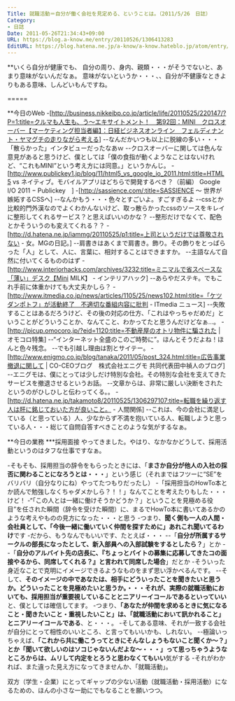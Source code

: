 ```yaml
---
Title: 就職活動＝自分が働く会社を見定める、ということは。（2011/5/26　日誌）
Category:
- 日誌
Date: 2011-05-26T21:34:43+09:00
URL: https://blog.a-know.me/entry/20110526/1306413283
EditURL: https://blog.hatena.ne.jp/a-know/a-know.hateblo.jp/atom/entry/12921228815727979692
---
```


**いくら自分が健康でも、
自分の周り、身内、親類・・・がそうでないと、あまり意味がないんだなぁ。
意味がないというか・・・、、自分が不健康なときよりもある意味、しんどいもんですね。

=====

**今日のWeb
-[http://business.nikkeibp.co.jp/article/life/20110525/220147/?P=1:title=クルマも人生も、う〜エキサイトメント！　第92回：MINI　クロスオーバー【マーケティング担当者編】：日経ビジネスオンライン　フェルディナント・ヤマグチの走りながら考える]
--なんだかいつも以上に脱線の多い・・・「散らかった」インタビューだったなあｗ
--クロスオーバーに関しては色んな意見があると思うけど、僕としては「僕の食指が動くようなことはないけれど、“これもMINI”という考え方には同意。」というかんじ。
-[http://www.publickey1.jp/blog/11/html5_vs_google_io_2011.html:title=HTML5 vs ネイティブ。モバイルアプリはどちらで開発するべき？（前編） Google I/O 2011 − Publickey　]
-[http://sassience.com/:title=SASSIENCE 〜 世界が嫉妬するCSSへ]
--なんかもう・・・色々とすごいよ。すごすぎるよ
--cssとか比較的門外漢なのでよくわかんないけど、取っ散らかったcssのソースをキレイに整形してくれるサービス？と思えばいいのかな？
--整形だけでなくて、配色とかそういうのも変えてくれる？？
-[http://d.hatena.ne.jp/iammg/20110525/p1:title=上司というだけでは尊敬されない - 女。MGの日記。]
--肩書きはあくまで肩書き。飾り。その飾りをとっぱらった「人」として、人に、言葉に、相対することはできますか。
--主語なんて自然に付いてくるもののはず
-[http://www.interiorhacks.com/archives/3232:title=ミニマルで省スペースな「薄い」デスク【Mini MILK】 - インテリアハック]
--あらやだステキ。でもこれ手前に体重かけても大丈夫かしら？
-[http://www.itmedia.co.jp/news/articles/1105/25/news102.html:title=「ケツダンポトフ」が活動終了　不適切な番組内容に批判 - ITmedia ニュース]
--失敗することはあるだろうけど、その後の対応の仕方、「これはやっちゃだめだ」ということがどういうことか、なんてこと、わかってたと思うんだけどなぁ…。
-[http://picup.omocoro.jp/?eid=1120:title=不動産屋のオトリ物件に騙された | オモコロ特集]
--“インターネット全盛のこのご時勢に”。ほんとそうだよね！ほんと色々残念。
--でも引越し理由は割とサイテー。
-[http://www.enigmo.co.jp/blog/tanaka/2011/05/post_324.html:title=広告事業撤退に関して | CO-CEOブログ　株式会社エニグモ 共同代表田中禎人のブログ]
--エニグモは、僕にとっては少しだけ特別な会社。その特別な会社を支えてきたサービスを撤退させるというお話。
--文章からは、非常に厳しい決断をされたというのがひしひしと伝わってくる。。
-[http://d.hatena.ne.jp/takamoto8/20110525/1306297107:title=転職を繰り返す人は肝に銘じておいた方が良いこと。 - 人間関係]
--これは、今の会社に満足している（と思っている）人、少なからず不満を抱いている人、転職しようと思っている人・・・総じて自問自答すべきことのような気がするなぁ。


**今日の業務
***採用面接
やってきました。やはり、なかなかどうして、採用活動というのはタフな仕事ですなぁ。


-そもそも、採用担当の辞令をもらったときには、「<span class="deco" style="font-weight:bold;">まさか自分が他人の入社の採否に関わることになろうとは・・・</span>」という感じ（それまではフツーに“SE”をバリバリ（自分なりにね）やってたつもりだったし）
-「採用担当のHowTo本とか読んで勉強しなくちゃダメかしら？！！」なんてことを考えたりもした・・・けど！
-“「この人とは一緒に働けそうかどうか？」ということを見極める役目”を任された瞬間（辞令を受けた瞬間）に、まるでHowTo本に書いてあるかのような考えやものの見方になった・・・と思う
-つまり、<span class="deco" style="font-weight:bold;">聞く側も一人の人間・会社員として、「今後一緒に働いていく仲間を探すために」あれこれ聞いてるわけ</span>です
-だから、もうなんでもいいです、たとえば・・・
--「<span class="deco" style="font-weight:bold;">自分が所属するサークルの部長になったとして、新入部員への入部試験をするとしたら？</span>」とか
--「<span class="deco" style="font-weight:bold;">自分のアルバイト先の店長に、『ちょっとバイトの募集に応募してきたコの面接やるから、同席してくれる？』と言われて同席した場合</span>」だとか
-そういった身近なことで克明にイメージできるようなものをまず思い浮かべるんです。
--そして、<span class="deco" style="font-weight:bold;">そのイメージの中であなたは、相手にどういったことを聞きたいと思うか。どういったことを見極めたいと思うか。・・・それが、実際の就職活動においても、採用担当が重要視していることとニアリーイコールであるといっていい</span>と、僕としては確信してます。
-つまり、<span class="deco" style="font-weight:bold;">「あなたが仲間を求めるときに気になること・聞きたいこと・重視したいこと」は、「就職活動において訊かれること」とニアリーイコールである</span>、と・・・。
-そしてある意味、それが一致する会社が自分にとって相性のいいところ、と言ってもいいかも、しれない。
--極論いっちゃえば、<span class="deco" style="font-weight:bold;">「これから共に働こうってときにそんなしょうもないこと聞くか〜？」とか「聞いて欲しいのはソコじゃないんだよな〜・・・」って思っちゃうようなところからは、ムリして内定をとろうと思わなくてもいい</span>気がする
-それがわかれば、また違った見え方になってきませんか、「就職活動」。



双方（学生・企業）にとってギャップの少ない活動（就職活動・採用活動）になるための、ほんの小さな一助にでもなることを願いつつ。


<script src="https://moshi-moshi.moshimo.works/moshimoshi/a_know_blog/20110526-1306413283?title=%E5%B0%B1%E8%81%B7%E6%B4%BB%E5%8B%95%EF%BC%9D%E8%87%AA%E5%88%86%E3%81%8C%E5%83%8D%E3%81%8F%E4%BC%9A%E7%A4%BE%E3%82%92%E8%A6%8B%E5%AE%9A%E3%82%81%E3%82%8B%E3%80%81%E3%81%A8%E3%81%84%E3%81%86%E3%81%93%E3%81%A8%E3%81%AF%E3%80%82%EF%BC%882011/5/26%E3%80%80%E6%97%A5%E8%AA%8C%EF%BC%89"></script>
